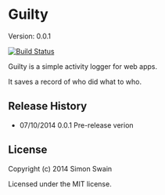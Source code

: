 # Guilty

Version: 0.0.1

[![Build Status](https://travis-ci.org/simonswain/guilty.png)](https://travis-ci.org/simonswain/guilty)

Guilty is a simple activity logger for web apps.


It saves a record of who did what to who.



## Release History

* 07/10/2014 0.0.1 Pre-release verion

## License

Copyright (c) 2014 Simon Swain

Licensed under the MIT license.
